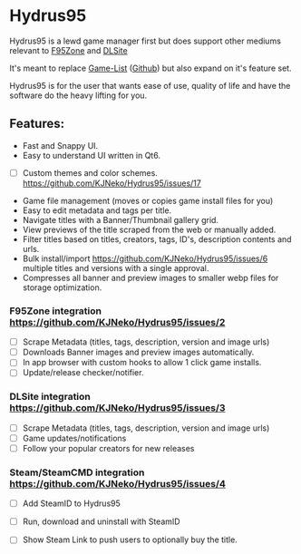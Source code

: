 # Hydrus95
Hydrus95 is a lewd game manager first but does support other mediums relevant to [F95Zone](https://f95zone.to/) and [DLSite](https://www.dlsite.com/)

It's meant to replace [Game-List](www.game-list.org) ([Github](https://github.com/game-list/game-list)) but also expand on it's feature set.

Hydrus95 is for the user that wants ease of use, quality of life and have the software do the heavy lifting for you.

## Features:
- Fast and Snappy UI.
- Easy to understand UI written in Qt6.
- [ ] Custom themes and color schemes. https://github.com/KJNeko/Hydrus95/issues/17
- Game file management (moves or copies game install files for you)
- Easy to edit metadata and tags per title.
- Navigate titles with a Banner/Thumbnail gallery grid.
- View previews of the title scraped from the web or manually added.
- Filter titles based on titles, creators, tags, ID's, description contents and urls.
- Bulk install/import https://github.com/KJNeko/Hydrus95/issues/6 multiple titles and versions with a single approval.
- Compresses all banner and preview images to smaller webp files for storage optimization.

### F95Zone integration https://github.com/KJNeko/Hydrus95/issues/2
- [ ] Scrape Metadata (titles, tags, description, version and image urls)
- [ ] Downloads Banner images and preview images automatically.
- [ ] In app browser with custom hooks to allow 1 click game installs.
- [ ] Update/release checker/notifier.

### DLSite integration https://github.com/KJNeko/Hydrus95/issues/3
- [ ] Scrape Metadata (titles, tags, description, version and image urls)
- [ ] Game updates/notifications
- [ ] Follow your popular creators for new releases

### Steam/SteamCMD integration https://github.com/KJNeko/Hydrus95/issues/4
- [ ] Add SteamID to Hydrus95
- [ ] Run, download and uninstall with SteamID
- [ ] Show Steam Link to push users to optionally buy the title.

